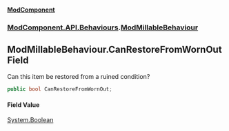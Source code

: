 #### [ModComponent](index.md 'index')
### [ModComponent.API.Behaviours](index.md#ModComponent.API.Behaviours 'ModComponent.API.Behaviours').[ModMillableBehaviour](ModMillableBehaviour.md 'ModComponent.API.Behaviours.ModMillableBehaviour')

## ModMillableBehaviour.CanRestoreFromWornOut Field

Can this item be restored from a ruined condition?

```csharp
public bool CanRestoreFromWornOut;
```

#### Field Value
[System.Boolean](https://docs.microsoft.com/en-us/dotnet/api/System.Boolean 'System.Boolean')